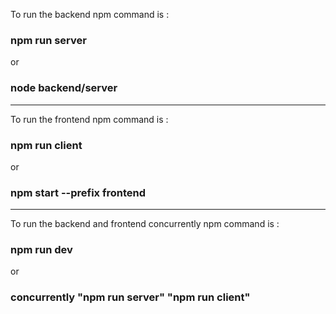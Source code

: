 To run the backend npm command is : <h3>npm run server</h3> or<h3>node backend/server</h3><hr/>
To run the frontend npm command is : <h3>npm run client</h3> or <h3>npm start --prefix frontend</h3><hr/>
To run the backend and frontend concurrently npm command is : <h3>npm run dev</h3> or <h3>concurrently \"npm run server\" \"npm run client\"</h3>
